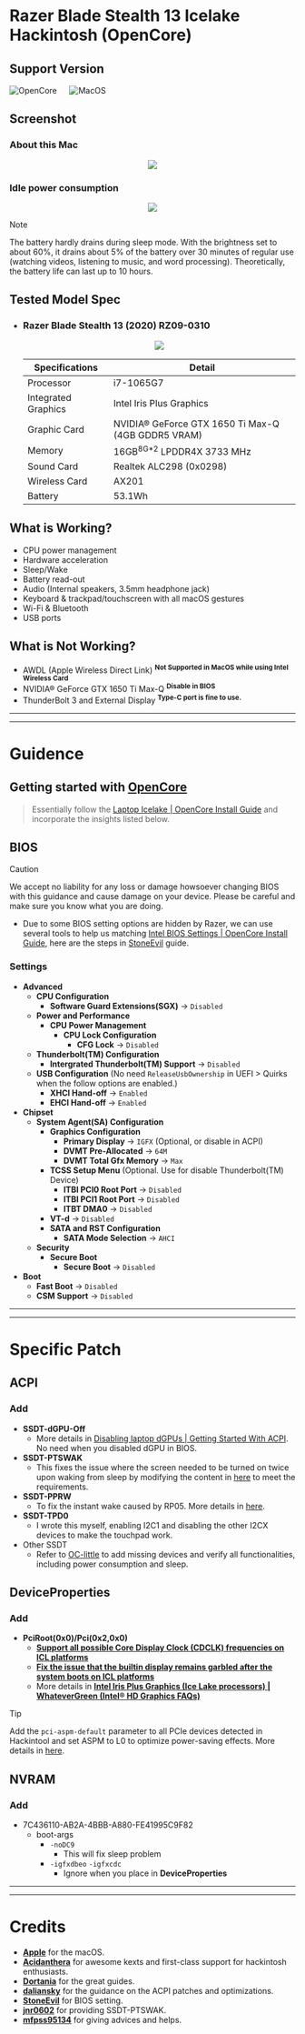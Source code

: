 # Razer Blade Stealth 13 Icelake Hackintosh (OpenCore)

## Support Version
![OpenCore](https://img.shields.io/badge/OpenCore-1.0.2-grey?style=for-the-badge&logo=okta&logoColor=white&labelColor=blue&link=https%3A%2F%2Fgithub.com%2Facidanthera%2FOpenCorePkg%2Freleases%2Ftag%2F1.0.2
) &emsp; ![MacOS](https://img.shields.io/badge/MacOS-Sonoma_14.6-grey?style=for-the-badge&logo=apple&logoColor=white&labelColor=black
)

## Screenshot
### About this Mac
<p align="center"><img src="https://github.com/KatLantyss/Razer-Blade-Stealth-13-IceLake-Hackintosh/blob/main/Screenshot/Sonoma%2014.6.png"></p>

### Idle power consumption
<p align="center"><img src="https://github.com/KatLantyss/Razer-Blade-Stealth-13-IceLake-Hackintosh/blob/main/Screenshot/idle.png"></p>

> [!NOTE]
> The battery hardly drains during sleep mode. With the brightness set to about 60%, it drains about 5% of the battery over 30 minutes of regular use (watching videos, listening to music, and word processing). Theoretically, the battery life can last up to 10 hours.

## Tested Model Spec
* ### Razer Blade Stealth 13 (2020) RZ09-0310
    <p align="center"><img src="https://assets2.razerzone.com/images/blade-stealth-2020/razer-blade-stealth-2020-120hz-model.png"></p>

    | Specifications      | Detail                                             |
    | ------------------- | -------------------------------------------------- |
    | Processor           | i7-1065G7                                          |
    | Integrated Graphics | Intel Iris Plus Graphics                           |
    | Graphic Card        | NVIDIA® GeForce GTX 1650 Ti Max-Q (4GB GDDR5 VRAM) |
    | Memory              | 16GB<sup>8G*2</sup> LPDDR4X 3733 MHz               |
    | Sound Card          | Realtek ALC298 (0x0298)                            |
    | Wireless Card       | AX201                                              |
    | Battery             | 53.1Wh                                             |


## What is Working?
- CPU power management
- Hardware acceleration
- Sleep/Wake
- Battery read-out
- Audio (Internal speakers, 3.5mm headphone jack)
- Keyboard & trackpad/touchscreen with all macOS gestures
- Wi-Fi & Bluetooth
- USB ports

## What is Not Working?
- AWDL (Apple Wireless Direct Link) <sup>**Not Supported in MacOS while using Intel Wireless Card**</sup>
- NVIDIA® GeForce GTX 1650 Ti Max-Q <sup>**Disable in BIOS**</sup>
- ThunderBolt 3 and External Display <sup>**Type-C port is fine to use.**</sup>

---
---
# Guidence
## Getting started with [OpenCore](https://dortania.github.io/OpenCore-Install-Guide/)

> Essentially follow the [Laptop Icelake | OpenCore Install Guide](https://dortania.github.io/OpenCore-Install-Guide/config-laptop.plist/icelake.html#intel-bios-settings) and incorporate the insights listed below.
## BIOS
> [!CAUTION]
> We accept no liability for any loss or damage howsoever changing BIOS with this guidance and cause damage on your device. Please be careful and make sure you know what you are doing.
* Due to some BIOS setting options are hidden by Razer, we can use several tools to help us matching [Intel BIOS Settings | OpenCore Install Guide](https://dortania.github.io/OpenCore-Install-Guide/config-laptop.plist/icelake.html#intel-bios-settings), here are the steps in  [StoneEvil](https://github.com/stonevil/Razer_Blade_Advanced_early_2019_Hackintosh) guide.

### Settings
- **Advanced**
  - **CPU Configuration**
    - **Software Guard Extensions(SGX)** →&nbsp;`Disabled`
  - **Power and Performance**
    - **CPU Power Management**
      - **CPU Lock Configuration**
        - **CFG Lock** →&nbsp;`Disabled`
  - **Thunderbolt(TM) Configuration**
    - **Intergrated Thunderbolt(TM) Support** →&nbsp;`Disabled`
  - **USB Configuration** (No need `ReleaseUsbOwnership` in UEFI > Quirks when the follow options are enabled.)
    - **XHCI Hand-off** →&nbsp;`Enabled`
    - **EHCI Hand-off** →&nbsp;`Enabled`
- **Chipset**
  - **System Agent(SA) Configuration**
    - **Graphics Configuration**
      - **Primary Display** →&nbsp;`IGFX` (Optional, or disable in ACPI)
      - **DVMT Pre-Allocated** →&nbsp;`64M`
      - **DVMT Total Gfx Memory** →&nbsp;`Max`
    - **TCSS Setup Menu** (Optional. Use for disable Thunderbolt(TM) Device)
        - **ITBI PCI0 Root Port** →&nbsp;`Disabled`
        - **ITBI PCI1 Root Port** →&nbsp;`Disabled`
        - **ITBT DMA0** →&nbsp;`Disabled`
    - **VT-d** →&nbsp;`Disabled`
    - **SATA and RST Configuration**
      - **SATA Mode Selection** →&nbsp;`AHCI`
  - **Security**
    - **Secure Boot**
      - **Secure Boot** →&nbsp;`Disabled`
- **Boot**
    - **Fast Boot** →&nbsp;`Disabled`
    - **CSM Support** →&nbsp;`Disabled`

---
---
# Specific Patch
## ACPI
### Add
* **SSDT-dGPU-Off**
    * More details in [Disabling laptop dGPUs | Getting Started With ACPI](https://dortania.github.io/Getting-Started-With-ACPI/Laptops/laptop-disable.html#disabling-laptop-dgpus-ssdt-dgpu-off-nohybgfx). No need when you disabled dGPU in BIOS.
* **SSDT-PTSWAK**
    * This fixes the issue where the screen needed to be turned on twice upon waking from sleep by modifying the content in [here](https://www.reddit.com/r/hackintosh/comments/vz2lfq/success_macos_monterey_124_on_a_2021_razer_blade/) to meet the requirements.
* **SSDT-PPRW**
    * To fix the instant wake caused by RP05. More details in [here](https://www.tonymacx86.com/threads/instant-dark-wake-after-sleep-gigabyte-b460-aorus-opencore.317139/).
* **SSDT-TPD0**
    * I wrote this myself, enabling I2C1 and disabling the other I2CX devices to make the touchpad work.
* Other SSDT
    * Refer to [OC-little](https://github.com/daliansky/OC-little) to add missing devices and verify all functionalities, including power consumption and sleep.

## DeviceProperties
### Add
- **PciRoot(0x0)/Pci(0x2,0x0)**
   - [**Support all possible Core Display Clock (CDCLK) frequencies on ICL platforms**](https://github.com/acidanthera/WhateverGreen/blob/master/Manual/FAQ.IntelHD.en.md#support-all-possible-core-display-clock-cdclk-frequencies-on-icl-platforms)
   - [**Fix the issue that the builtin display remains garbled after the system boots on ICL platforms**](https://github.com/acidanthera/WhateverGreen/blob/master/Manual/FAQ.IntelHD.en.md#fix-the-issue-that-the-builtin-display-remains-garbled-after-the-system-boots-on-icl-platforms)
   - More details in [**Intel Iris Plus Graphics (Ice Lake processors) | WhateverGreen (Intel® HD Graphics FAQs)**](https://github.com/acidanthera/WhateverGreen/blob/master/Manual/FAQ.IntelHD.en.md#intel-iris-plus-graphics-ice-lake-processors)
> [!TIP]
> Add the `pci-aspm-default` parameter to all PCIe devices detected in Hackintool and set ASPM to L0 to optimize power-saving effects. More details in [here](https://github.com/daliansky/OC-little/tree/master/16-%E7%A6%81%E6%AD%A2PCI%E8%AE%BE%E5%A4%87%E5%8F%8A%E8%AE%BE%E7%BD%AEASPM%E5%B7%A5%E4%BD%9C%E6%A8%A1%E5%BC%8F/16-2-%E8%AE%BE%E7%BD%AEASPM%E5%B7%A5%E4%BD%9C%E6%A8%A1%E5%BC%8F).

## NVRAM
### Add
- 7C436110-AB2A-4BBB-A880-FE41995C9F82
    - boot-args
        - `-noDC9` 	
            - This will fix sleep problem
        - `-igfxdbeo` `-igfxcdc`
            - Ignore when you place in **DeviceProperties**

---
---
# Credits
- [**Apple**](https://www.apple.com/tw/) for the macOS.
- [**Acidanthera**](https://github.com/acidanthera) for awesome kexts and first-class support for hackintosh enthusiasts.
- [**Dortania**](https://github.com/dortania) for the great guides.
- [**daliansky**](https://github.com/daliansky) for the guidance on the ACPI patches and optimizations.
- [**StoneEvil**](https://github.com/stonevil/Razer_Blade_Advanced_early_2019_Hackintosh) for BIOS setting.
- [**jnr0602**](https://www.reddit.com/user/jnr0602/) for providing SSDT-PTSWAK.
- [**mfpss95134**](https://github.com/mfpss95134) for giving advices and helps.
